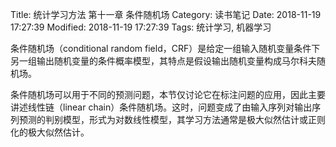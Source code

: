 Title: 统计学习方法 第十一章 条件随机场
Category: 读书笔记
Date: 2018-11-19 17:27:39
Modified: 2018-11-19 17:27:39
Tags: 统计学习, 机器学习

条件随机场（conditional random field，CRF）是给定一组输入随机变量条件下另一组输出随机变量的条件概率模型，其特点是假设输出随机变量构成马尔科夫随机场。

条件随机场可以用于不同的预测问题，本节仅讨论它在标注问题的应用，因此主要讲述线性链（linear chain）条件随机场。这时，问题变成了由输入序列对输出序列预测的判别模型，形式为对数线性模型，其学习方法通常是极大似然估计或正则化的极大似然估计。
